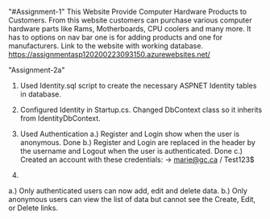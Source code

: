 "#Assignment-1" This Website Provide Computer Hardware Products to Customers. From this website customers can purchase various computer hardware parts like Rams, Motherboards, CPU coolers and many more. It has to options on nav bar one is for adding products and one for manufacturers. Link to the website with working database. https://assignmentasp120200223093150.azurewebsites.net/

"Assignment-2a"
1. Used Identity.sql script to create the necessary ASPNET Identity tables in database.
2. Configured Identity in Startup.cs.
   Changed DbContext class so it inherits from IdentityDbContext.

3. Used Authentication 
    a.) Register and Login show when the user is anonymous. Done
    b.) Register and Login are replaced in the header by the username and Logout when the user is authenticated. Done 
    c.) Created an account with these credentials:
 	-> marie@gc.ca / Test123$
4. 
  a.) Only authenticated users can now add, edit and delete data.
  b.) Only anonymous users can view the list of data but cannot see the Create, Edit, or Delete links.
